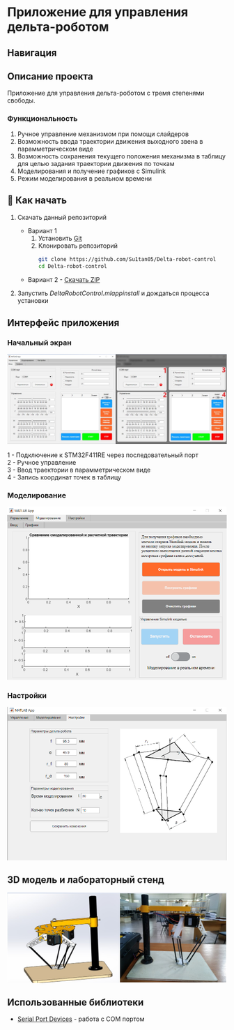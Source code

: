 # Приложение для управления дельта-роботом

## Навигация

## Описание проекта

Приложение для управления дельта-роботом с тремя степенями свободы.
### Функциональность

1. Ручное управление механизмом при помощи слайдеров
2. Возможность ввода траектории движения выходного звена в парамметрическом виде
3. Возможность сохранения текущего положения механизма в таблицу для целью задания траектории движения по точкам
4. Моделирования и получение графиков с Simulink
5. Режим моделирования в реальном времени

## :hammer: Как начать
1. Скачать данный репозиторий
    * Вариант 1
        1. Установить [Git](https://git-scm.com/download/win)
        2. Клонировать репозиторий
           ```bash
           git clone https://github.com/Su1tan05/Delta-robot-control
           cd Delta-robot-control
           ```
    * Вариант 2 - [Скачать ZIP](https://github.com/Su1tan05/Delta-robot-control/archive/refs/heads/main.zip)

3. Запустить *DeltaRobotControl.mlappinstall* и дождаться процесса установки
## Интерфейс приложения

### Начальный экран
<img src="docs/images/HomeScrean2.jpg" alt="HomePage2" width="800"/>

  1 - Подключение к STM32F411RE через последовательный порт</br>
  2 - Ручное управление</br>
  3 - Ввод траектории в парамметрическом виде</br>
  4 - Запись координат точек в таблицу</br>
  
### Моделирование
<img src="docs/images/SimulatinResults.png" alt="SimulatinResults" width="600"/>

### Настройки
<img src="docs/images/Settings.png" alt="Settings" width="600"/>

## 3D модель и лабораторный стенд
<img src="docs/images/DeltaRobotW3D.jpg" alt="DeltaRobotW3D" width="600"/>

## Использованные библиотеки
* [Serial Port Devices](https://www.mathworks.com/help/matlab/serial-port-devices.html) - работа с COM портом
